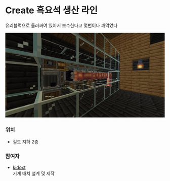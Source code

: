 # Create 흑요석 생산 라인

유리블럭으로 둘러싸여 있어서 보수한다고 몇번이나 깨먹었다

![메인](../../asset/systems/create_obsidian_line/main.jpg)

### 위치
<!-- tag_source_open:link_list:building_spot -->
- 길드 지하 2층
<!-- tag_close -->

### 참여자
<!-- tag_source_open:link_list:member_contribute -->
- [kidoxt](../members/kidoxt.md)  
기계 배치 설계 및 제작
<!-- tag_close-->
